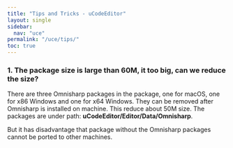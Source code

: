 ```yaml
---
title: "Tips and Tricks - uCodeEditor"
layout: single
sidebar:
  nav: "uce"
permalink: "/uce/tips/"
toc: true
---
```


### 1. The package size is large than 60M, it too big, can we reduce the size?

There are three Omnisharp packages in the package, one for macOS, one for x86 Windows and one for x64 Windows. They can be removed after Omnisharp is installed on machine. This reduce about 50M size. The packages are under path: __uCodeEditor/Editor/Data/Omnisharp__.

But it has disadvantage that package without the Omnisharp packages cannot be ported to other machines.

